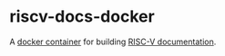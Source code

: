 # riscv-docs-docker
A [docker container](https://hub.docker.com/r/riscvintl/rv-docs) for building [RISC-V documentation](https://github.com/riscv/docs-templates).
